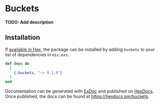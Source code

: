 # Buckets

**TODO: Add description**

## Installation

If [available in Hex](https://hex.pm/docs/publish), the package can be installed
by adding `buckets` to your list of dependencies in `mix.exs`:

```elixir
def deps do
  [
    {:buckets, "~> 0.1.0"}
  ]
end
```

Documentation can be generated with [ExDoc](https://github.com/elixir-lang/ex_doc)
and published on [HexDocs](https://hexdocs.pm). Once published, the docs can
be found at <https://hexdocs.pm/buckets>.

